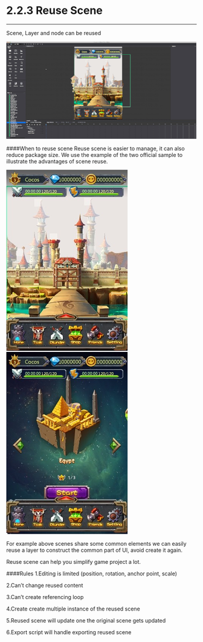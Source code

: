 # 2.2.3 Reuse Scene
---
Scene, Layer and node can be reused

![Image](res/image134.gif)

####When to reuse scene
Reuse scene is easier to manage, it can also reduce package size. We use the example of the two official sample to illustrate the advantages of scene reuse.

![Image](res/image034.jpg)
![Image](res/image035.jpg)


For example above scenes share some common elements we can easily reuse a layer to construct the common part of UI, avoid create it again.

Reuse scene can help you simplify game project a lot.

####Rules
1.Editing is limited (position, rotation, anchor point, scale)

2.Can’t change reused content 

3.Can’t create referencing loop

4.Create create multiple instance of the reused scene

5.Reused scene will update one the original scene gets updated

6.Export script will handle exporting reused scene
